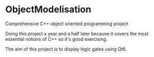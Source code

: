 # ObjectModelisation
Comprehensive C++ object oriented programming project

Doing this project a year and a half later because it covers the most essential notions of C++ so it's good exercising.

The aim of this project is to display logic gates using Qt6.
